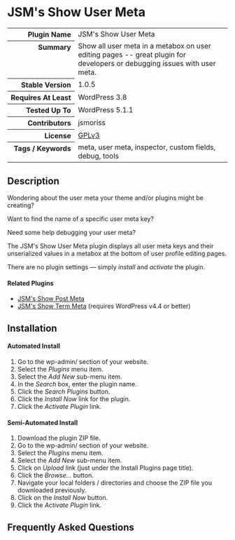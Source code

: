 <h1>JSM&#039;s Show User Meta</h1>

<table>
<tr><th align="right" valign="top" nowrap>Plugin Name</th><td>JSM&#039;s Show User Meta</td></tr>
<tr><th align="right" valign="top" nowrap>Summary</th><td>Show all user meta in a metabox on user editing pages -- great plugin for developers or debugging issues with user meta.</td></tr>
<tr><th align="right" valign="top" nowrap>Stable Version</th><td>1.0.5</td></tr>
<tr><th align="right" valign="top" nowrap>Requires At Least</th><td>WordPress 3.8</td></tr>
<tr><th align="right" valign="top" nowrap>Tested Up To</th><td>WordPress 5.1.1</td></tr>
<tr><th align="right" valign="top" nowrap>Contributors</th><td>jsmoriss</td></tr>
<tr><th align="right" valign="top" nowrap>License</th><td><a href="https://www.gnu.org/licenses/gpl.txt">GPLv3</a></td></tr>
<tr><th align="right" valign="top" nowrap>Tags / Keywords</th><td>meta, user meta, inspector, custom fields, debug, tools</td></tr>
</table>

<h2>Description</h2>

<p>Wondering about the user meta your theme and/or plugins might be creating?</p>

<p>Want to find the name of a specific user meta key?</p>

<p>Need some help debugging your user meta?</p>

<p>The JSM's Show User Meta plugin displays all user meta keys and their unserialized values in a metabox at the bottom of user profile editing pages.</p>

<p>There are no plugin settings &mdash; simply <em>install</em> and <em>activate</em> the plugin.</p>

<h4>Related Plugins</h4>

<ul>
<li><a href="https://wordpress.org/plugins/jsm-show-post-meta/">JSM's Show Post Meta</a></li>
<li><a href="https://wordpress.org/plugins/jsm-show-term-meta/">JSM's Show Term Meta</a> (requires WordPress v4.4 or better)</li>
</ul>


<h2>Installation</h2>

<h4>Automated Install</h4>

<ol>
<li>Go to the wp-admin/ section of your website.</li>
<li>Select the <em>Plugins</em> menu item.</li>
<li>Select the <em>Add New</em> sub-menu item.</li>
<li>In the <em>Search</em> box, enter the plugin name.</li>
<li>Click the <em>Search Plugins</em> button.</li>
<li>Click the <em>Install Now</em> link for the plugin.</li>
<li>Click the <em>Activate Plugin</em> link.</li>
</ol>

<h4>Semi-Automated Install</h4>

<ol>
<li>Download the plugin ZIP file.</li>
<li>Go to the wp-admin/ section of your website.</li>
<li>Select the <em>Plugins</em> menu item.</li>
<li>Select the <em>Add New</em> sub-menu item.</li>
<li>Click on <em>Upload</em> link (just under the Install Plugins page title).</li>
<li>Click the <em>Browse...</em> button.</li>
<li>Navigate your local folders / directories and choose the ZIP file you downloaded previously.</li>
<li>Click on the <em>Install Now</em> button.</li>
<li>Click the <em>Activate Plugin</em> link.</li>
</ol>


<h2>Frequently Asked Questions</h2>




